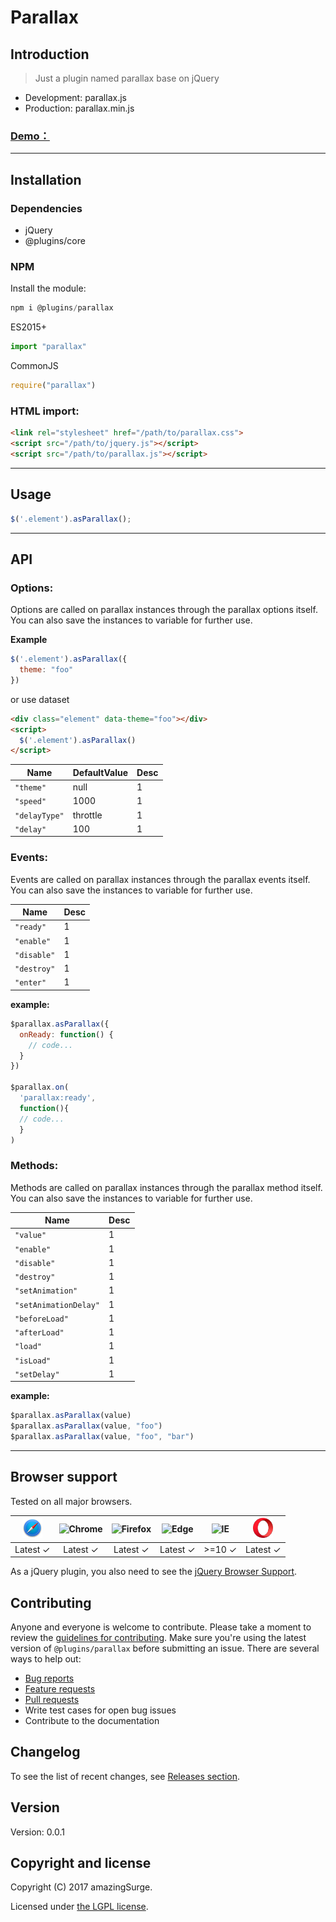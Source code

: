 # Parallax

## Introduction
> Just a plugin named parallax base on jQuery

- Development: parallax.js
- Production: parallax.min.js

### [Demo：]()
---
## Installation

### Dependencies
- jQuery
- @plugins/core

### NPM

Install the module:

```javascript
npm i @plugins/parallax
```

ES2015+

```javascript
import "parallax"
```

CommonJS

```javascript
require("parallax")
```

### HTML import:

```html
<link rel="stylesheet" href="/path/to/parallax.css">
<script src="/path/to/jquery.js"></script>
<script src="/path/to/parallax.js"></script>
```
---
## Usage

```javascript
$('.element').asParallax();
```
---
## API

### Options:
Options are called on parallax instances through the parallax options itself.
You can also save the instances to variable for further use.

**Example**
```javascript
$('.element').asParallax({
  theme: "foo"
})
```
or use dataset
```html
<div class="element" data-theme="foo"></div>
<script>
  $('.element').asParallax()
</script>
```

Name | DefaultValue | Desc
-----|--------------|-----
`"theme"` | null | 1
`"speed"` | 1000 | 1
`"delayType"` | throttle | 1
`"delay"` | 100 | 1

### Events:
Events are called on parallax instances through the parallax events itself.
You can also save the instances to variable for further use.

Name | Desc
-----|-----
`"ready"` | 1
`"enable"` | 1
`"disable"` | 1
`"destroy"` | 1
`"enter"` | 1

**example:**
```javascript
$parallax.asParallax({
  onReady: function() {
    // code...
  }
})

$parallax.on(
  'parallax:ready',
  function(){
  // code...
  }
)
```

### Methods:
Methods are called on parallax instances through the parallax method itself.
You can also save the instances to variable for further use.

Name | Desc
-----|-----
`"value"` | 1
`"enable"` | 1
`"disable"` | 1
`"destroy"` | 1
`"setAnimation"` | 1
`"setAnimationDelay"` | 1
`"beforeLoad"` | 1
`"afterLoad"` | 1
`"load"` | 1
`"isLoad"` | 1
`"setDelay"` | 1

**example:**
```javascript
$parallax.asParallax(value)
$parallax.asParallax(value, "foo")
$parallax.asParallax(value, "foo", "bar")
```

---
## Browser support

Tested on all major browsers.

| <img src="https://raw.githubusercontent.com/alrra/browser-logos/master/safari/safari_32x32.png" alt="Safari"> | <img src="https://raw.githubusercontent.com/alrra/browser-logos/master/chrome/chrome_32x32.png" alt="Chrome"> | <img src="https://raw.githubusercontent.com/alrra/browser-logos/master/firefox/firefox_32x32.png" alt="Firefox"> | <img src="https://raw.githubusercontent.com/alrra/browser-logos/master/edge/edge_32x32.png" alt="Edge"> | <img src="https://raw.githubusercontent.com/alrra/browser-logos/master/internet-explorer/internet-explorer_32x32.png" alt="IE"> | <img src="https://raw.githubusercontent.com/alrra/browser-logos/master/opera/opera_32x32.png" alt="Opera"> |
|:--:|:--:|:--:|:--:|:--:|:--:|
| Latest ✓ | Latest ✓ | Latest ✓ | Latest ✓ | >=10 ✓ | Latest ✓ |

As a jQuery plugin, you also need to see the [jQuery Browser Support](http://jquery.com/browser-support/).

## Contributing
Anyone and everyone is welcome to contribute. Please take a moment to
review the [guidelines for contributing](CONTRIBUTING.md). Make sure you're using the latest version of `@plugins/parallax` before submitting an issue. There are several ways to help out:

* [Bug reports](CONTRIBUTING.md#bug-reports)
* [Feature requests](CONTRIBUTING.md#feature-requests)
* [Pull requests](CONTRIBUTING.md#pull-requests)
* Write test cases for open bug issues
* Contribute to the documentation

## Changelog
To see the list of recent changes, see [Releases section](https://github.com/amazingSurge/plugins/releases).

## Version
Version: 0.0.1

## Copyright and license
Copyright (C) 2017 amazingSurge.

Licensed under [the LGPL license](LICENSE).